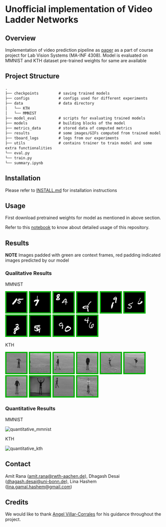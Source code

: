# Unofficial implementation of Video Ladder Networks

## Overview

Implementation of video prediction pipeline as [paper](https://arxiv.org/pdf/1612.01756.pdf) as a part of course project for Lab Vision Systems (MA-INF 4308). Model is evaluated on MMNIST and KTH dataset pre-trained weights for same are available

## Project Structure

```
.
├── checkpoints         # saving trained models
├── configs             # configs used for different experiments
├── data                # data directory 
│   └── KTH
│   └── MMNIST          
├── model_eval          # scripts for evaluating trained models
├── models              # building blocks of the model 
├── metrics_data        # stored data of computed metrics
├── results             # some images/GIFs computed from trained model
├── tboard_logs         # logs from our experiments
├── utils               # contains trainer to train model and some extra functionalities
└── eval.py             
└── train.py
└── summary.ipynb
```

## Installation

Please refer to [INSTALL.md](readme/INSTALL.md) for installation instructions

## Usage

First download pretrained weights for model as mentioned in above section.

Refer to this [notebook](summary.ipynb) to know about detailed usage of this repository.

## Results


**NOTE** Images padded with green are context frames, red padding indicated images predicted by our model

### Qualitative Results

MMNIST

![mmnist_1](images/all_frames1_random_batch_mmnist.gif)
![mmnist_2](images/all_frames2_random_batch_mmnist.gif)
![mmnist_3](images/all_frames3_random_batch_mmnist.gif)
![mmnist_4](images/all_frames4_random_batch_mmnist.gif)
![mmnist_5](images/all_frames5_random_batch_mmnist.gif)
![mmnist_6](images/all_frames6_random_batch_mmnist.gif)
![mmnist_7](images/all_frames7_random_batch_mmnist.gif)
![mmnist_8](images/all_frames8_random_batch_mmnist.gif)
![mmnist_9](images/all_frames9_random_batch_mmnist.gif)
![mmnist_10](images/all_frames10_random_batch_mmnist.gif)


KTH

![kth_1](images/all_frames1_random_batch_kth.gif)
![kth_2](images/all_frames2_random_batch_kth.gif)
![kth_3](images/all_frames3_random_batch_kth.gif)
![kth_4](images/all_frames4_random_batch_kth.gif)
![kth_5](images/all_frames5_random_batch_kth.gif)
![kth_6](images/all_frames6_random_batch_kth.gif)
![kth_7](images/all_frames7_random_batch_kth.gif)
![kth_8](images/all_frames8_random_batch_kth.gif)
![kth_9](images/all_frames9_random_batch_kth.gif)
![kth_10](images/all_frames10_random_batch_kth.gif)

### Quantitative Results

MMNIST

![quantitative_mmnist](images/plot_mmnist_compare.png)

KTH

![quantitative_kth](images/plot_kth_compare.png)


## Contact

Amit Rana (amit.rana@rwth-aachen.de), Dhagash Desai (dhagash.desai@uni-bonn.de), Lina Hashem (lina.gamal.hashem@gmail.com)


## Credits

We would like to thank [Angel Villar-Corrales](https://github.com/angelvillar96) for his guidance throughout the project.